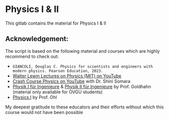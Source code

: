 # Physics I &amp; II
This gitlab contains the material for Physics I &amp; II 

## Acknowledgement:
The script is based on the following material and courses which are highly recommend to check out:
* `GIANCOLI, Douglas C. Physics for scientists and engineers with modern physics. Pearson Education, 2023.`
* [Walter Lewin Lectures on Physics (MIT) on YouTube](https://youtube.com/playlist?list=PLERGeJGfknBR3pXCPlV3bgb_qHCSNOdBf&si=9Uv3aYAABmSH9kYP)
* [Crash Course Physics on YouTube](https://youtube.com/playlist?list=PL8dPuuaLjXtN0ge7yDk_UA0ldZJdhwkoV&si=HB5bw0XsU94_l1JX)  with Dr. Shini Somara
* [Physik I für Ingenieure](https://www.amp.ovgu.de/amp/de/Lehre/Physik+I+f%C3%BCr+Ingenieure.html) &amp; [Physik II für Ingenieure](https://www.amp.ovgu.de/amp/de/Lehre/Physik+II+f%C3%BCr+Ingenieure.html) by Prof. Goldhahn (material only available for OVGU students)
* [Physics I](https://github.com/cdohl/Physics1.git) by Prof. Ohl

My deepest gratitude to these educators and their efforts without which this course would not have been possible

